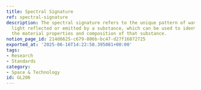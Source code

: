 ```yaml
---
title: Spectral Signature
ref: spectral-signature
description: The spectral signature refers to the unique pattern of wavelengths of
  light reflected or emitted by a substance, which can be used to identify and analyze
  the material properties and composition of that substance.
notion_page_id: 214d6625-c679-806b-bc47-d27f16872725
exported_at: '2025-06-16T14:22:58.395081+00:00'
tags:
- Research
- Standards
category:
- Space & Technology
id: GL206
---
```


